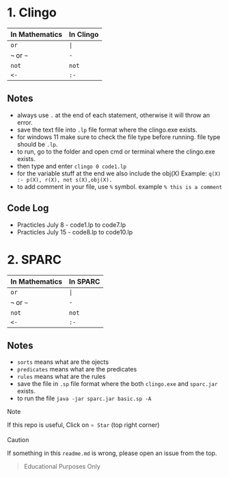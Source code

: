 # 1. Clingo
| In Mathematics | In Clingo |
| -------------- | --------- |
| `or`           | `\|`      |
| `¬`  or `~`           | `-`       |
| `not`          | `not`     |
| `<-`           | `:-`      |

## Notes
- always use `.` at the end of each statement, otherwise it will throw an error.
- save the text file into `.lp` file format where the clingo.exe exists.
- for windows 11 make sure to check the file type before running. file type should be `.lp`.
- to run, go to the folder and open cmd or terminal where the clingo.exe exists. 
- then type and enter `clingo 0 code1.lp`
- for the variable stuff at the end we also include the obj(X) Example: `q(X) :- p(X), r(X), not s(X),obj(X).`
- to add comment in your file, use `%` symbol. example `% this is a comment`


## Code Log
* Practicles July 8 - code1.lp to code7.lp
* Practicles July 15 - code8.lp to code10.lp


# 2. SPARC

| In Mathematics | In SPARC |
| -------------- | --------- |
| `or`           | `\|`      |
| `¬`  or `~`           | `-`       |
| `not`          | `not`     |
| `<-`           | `:-`      |

## Notes
- `sorts` means what are the ojects
- `predicates` means what are the predicates
- `rules` means what are the rules
-  save the file in `.sp` file format where the both `clingo.exe` and `sparc.jar` exists. 
-  to run the file `java -jar sparc.jar basic.sp -A`

> [!NOTE]
> If this repo is useful, Click on `⭐️ Star` (top right corner)


> [!CAUTION]
> If something in this `readme.md` is wrong, please open an issue from the top. 


>Educational Purposes Only
